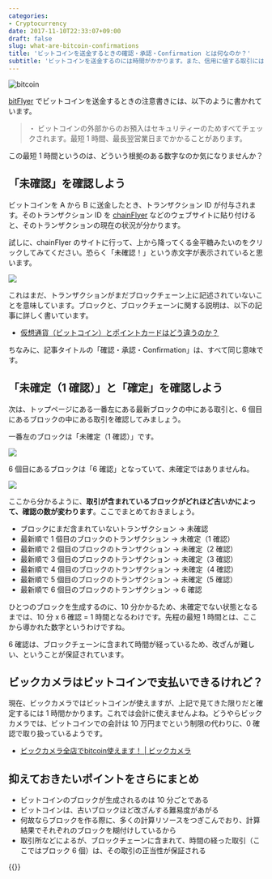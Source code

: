 ```yaml
---
categories:
- Cryptocurrency
date: 2017-11-10T22:33:07+09:00
draft: false
slug: what-are-bitcoin-confirmations
title: 'ビットコインを送金するときの確認・承認・Confirmation とは何なのか？'
subtitle: 'ビットコインを送金するのには時間がかかります。また、信用に値する取引には、確認数が大事です。その理由をブロックチェーンの仕組みから見ていきます。'
---
```


<img src="/images/2017/11/bitcoin.svg" alt="bitcoin">

[bitFlyer](https://bitflyer.jp/?bf=hus1mkdt) でビットコインを送金するときの注意書きには、以下のように書かれています。

> ・ ビットコインの外部からのお預入はセキュリティーのためすべてチェックされます。最短 1 時間、最長翌営業日までかかることがあります。

この最短 1 時間というのは、どういう根拠のある数字なのか気になりませんか？

## 「未確認」を確認しよう

ビットコインを A から B に送金したとき、トランザクション ID が付与されます。そのトランザクション ID を [chainFlyer](https://chainflyer.bitflyer.jp/) などのウェブサイトに貼り付けると、そのトランザクションの現在の状況が分かります。

試しに、chainFlyer のサイトに行って、上から降ってくる金平糖みたいのをクリックしてみてください。恐らく「未確認！」という赤文字が表示されていると思います。

<img src="/images/2017/11/what-are-bitcoin-confirmations-1.png">

これはまだ、トランザクションがまだブロックチェーン上に記述されていないことを意味しています。ブロックと、ブロックチェーンに関する説明は、以下の記事に詳しく書いています。

* [仮想通貨（ビットコイン）とポイントカードはどう違うのか？](/archives/mechanism-of-cryptocurrency/)

ちなみに、記事タイトルの「確認・承認・Confirmation」は、すべて同じ意味です。

## 「未確定（1 確認）」と「確定」を確認しよう

次は、トップページにある一番左にある最新ブロックの中にある取引と、6 個目にあるブロックの中にある取引を確認してみましょう。

一番左のブロックは「未確定（1 確認）」です。

<img src="/images/2017/11/what-are-bitcoin-confirmations-2.png">

6 個目にあるブロックは「6 確認」となっていて、未確定ではありませんね。

<img src="/images/2017/11/what-are-bitcoin-confirmations-3.png">

ここから分かるように、**取引が含まれているブロックがどれほど古いかによって、確認の数が変わります**。ここでまとめておきましょう。

* ブロックにまだ含まれていないトランザクション → 未確認
* 最新順で 1 個目のブロックのトランザクション → 未確定（1 確認）
* 最新順で 2 個目のブロックのトランザクション → 未確定（2 確認）
* 最新順で 3 個目のブロックのトランザクション → 未確定（3 確認）
* 最新順で 4 個目のブロックのトランザクション → 未確定（4 確認）
* 最新順で 5 個目のブロックのトランザクション → 未確定（5 確認）
* 最新順で 6 個目のブロックのトランザクション → 6 確認

ひとつのブロックを生成するのに、10 分かかるため、未確定でない状態となるまでは、10 分 x 6 確認 = 1 時間となるわけです。先程の最短 1 時間とは、ここから導かれた数字というわけですね。

6 確認は、ブロックチェーンに含まれて時間が経っているため、改ざんが難しい、ということが保証されています。

## ビックカメラはビットコインで支払いできるけれど？

現在、ビックカメラではビットコインが使えますが、上記で見てきた限りだと確定するには 1 時間かかります。これでは会計に使えませんよね。どうやらビックカメラでは、ビットコインでの会計は 10 万円までという制限の代わりに、0 確認で取り扱っているようです。

- [ビックカメラ全店でbitcoin使えます！ | ビックカメラ](http://www.biccamera.co.jp/shopguide/campaign/bitcoin/index.html)

## 抑えておきたいポイントをさらにまとめ

* ビットコインのブロックが生成されるのは 10 分ごとである
* ビットコインは、古いブロックほど改ざんする難易度があがる
* 何故ならブロックを作る際に、多くの計算リソースをつぎこんでおり、計算結果でそれぞれのブロックを糊付けしているから
* 取引所などによるが、ブロックチェーンに含まれて、時間の経った取引（ここではブロック 6 個）は、その取引の正当性が保証される

{{<cryptocurrency>}}